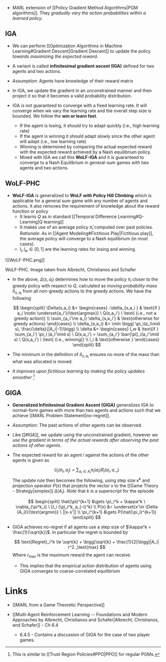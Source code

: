 * MARL extension of [[Policy Gradient Method Algorithms|PGM algorithms]]. They *gradually vary the action probabilities within a learned policy*.

## IGA
* We can perform [[Optimization Algorithms in Machine Learning#Gradient Descent|Gradient Descent]] to update the policy *towards maximizing the expected reward.*
* A variant is called  **infinitesimal gradient ascent (IGA)** defined for two agents and two actions. 
* *Assumption*: Agents have knowledge of their reward matrix 
* In IGA, we update the gradient in an unconstrained manner and then project it so that it becomes a valid probability distribution. 

* IGA is not guaranteed to converge with a fixed learning rate. It will converge when we vary the learning rate and the overall step size is bounded. We follow the **win or learn fast**. 
	* If the agent is losing, it should try to adapt quickly (i.e., high learning rate)
	* If the agent is winning it should adapt slowly since the other agent will adapt (i.e., low learning rate) 
	* Winning is determined by comparing the actual expected reward with the expected reward achieved by a Nash equilibrium policy. 
	* Mixed with IGA we call this **WoLF-IGA** and it is guaranteed to converge to a Nash Equilibrium in general-sum games with two agents and two actions.

## WoLF-PHC
* **WoLF-IGA** is generalized to **WoLF with Policy Hill Climbing** which is applicable for a general sum game with any number of agents and actions. It also removes the requirement of knowledge about the reward function or policy 
	* It learns $Q$ as in standard [[Temporal Difference Learning#Q-Learning|Q learning]] 
	* It makes use of an average policy $\bar{\pi}_i$ computed over past policies. *Rationale*: As in [[Agent Modeling#Fictitious Play|Fictitious play]], the average policy will converge to a Nash equilibrium (in most cases).
	* $l_l, l_w \in [0,1]$ are the learning rates for losing and winning.

![[WoLF-PHC.png]]
<figcaption> WoLF-PHC. Image taken from Albrecht, Christianos and Schafer </figcaption>

* In the above, $\Delta(s,a_i)$ determines how to move the policy $\pi_i$ closer to the greedy policy with respect to $Q$, calculated as  *moving probability mass* $\delta_{s,a_i}$ from all non-greedy actions to the greedy actions.  We have the following 
  
  $$
  \begin{split}
  \Delta(s,a_i) &=
  \begin{cases}
  -\delta_{s,a_i } & \text{if } a_i \notin \underset{a_i'}{\text{argmax}}  \ Q(s,a_i') \ \text{ (i.e., not a greedy action)} \\ 
  \sum_{a_i'\ne a_i} \delta_{s,a_i'} & \text{otherwise for greedy actions}
  \end{cases} \\
  \delta_{s,a_i} &= \min \bigg( \pi_i(a_i\mid s), \frac{\delta}{|A_i|-1}\bigg) \\ 
  \delta &= 
  \begin{cases}
  l_w & \text{if } \sum_{a_i'} \pi_i (a_i'\mid s) \ Q(s,a_i') > \sum_{a_i'} \bar{\pi}_i(a_i'\mid s) \ Q(s,a_i')  \ \text{ (i.e., winning)} \\ 
  l_i & \text{otherwise }
  \end{cases} 
  \end{split}
  $$

* The minimum in the definition of $\delta_{s,a_i}$ ensures no more of the mass than what was allocated is moved. 
* *It improves upon fictitious learning by making the policy updates smoother* [^wolf_phc_1]
[^wolf_phc_1]: This is similar to [[Trust Region Policies#PPO|PPO]] for regular PGMs. 

## GIGA
* **Generalized Infinitesimal Gradient Ascent (GIGA)** generalizes IGA to normal-form games with more than two agents and actions such that we achieve [[MARL Problem Statement|no-regret]]. 
* *Assumption*: The past actions of other agents can be observed. 

* Like [[#IGA]], we update using the unconstrained gradient, however *we use the gradient in terms of the actual rewards after observing the past actions of other agents*. 
* The expected reward for an agent $i$ against the actions of the other agents is given as 
  
  $$
  U_i (\pi_i,a_j) = \sum_{a_i\in A_i} \pi_i(a_i) R_i (a_i,a_{-i})
  $$
  The update rule then becomes the following, using step size $\kappa^k$ and projection operator $P(x)$ that projects the vector $x$ to the [[Game Theory - Strategy|simplex]] $\Delta(A_i)$. *Note* that $k$ is a superscript for the episode 
  
  $$
  \begin{split}
  \hat{\pi}^{k+1} &\gets \pi_i^k + \kappa^k  \ \nabla_{\pi^k_i} \  U_i (\pi_i^k, a_{-i}^k) \\
  P(x) &= \underset{x'\in \Delta (A_i)}{\text{argmin}}  \ ||x-x'|| \\ 
  \pi_i^{k+1} &\gets P(\hat{\pi_i}^{k+1})
  \end{split}
  $$
  

* GIGA achieves no-regret if all agents use a step size of $\kappa^k = \frac{1}{\sqrt{k}}$. In particular the regret is bounded by 
  
  $$
  \text{Regret}_i^k \le \sqrt{k} + \bigg(\sqrt{k} + \frac{1}{2}\bigg)|A_i| r^2 _\text{max}
  $$
  Where $r_\text{max}$ is the maximum reward the agent can receive. 
	* This implies that the empirical action distribution of agents using GIGA converges to coarse-correlated equilibrium 

# Links 
* [[MARL from a Game Theoretic Perspective]]

* [[Multi-Agent Reinforcement Learning -- Foundations and Modern Approaches by Albrecht, Christianos and Schafer|Albrecht, Christianos, and Schafer]] - Ch 6.4 
	* 6.4.5 - Contains a discussion of GIGA for the case of two player games. 